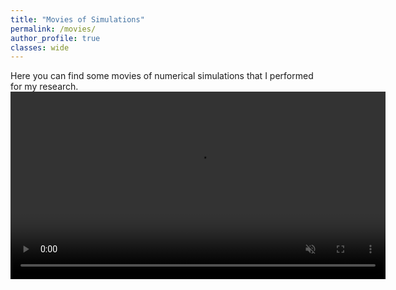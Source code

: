 ```yaml
---
title: "Movies of Simulations"
permalink: /movies/
author_profile: true
classes: wide
---
```


 
Here you can find some movies of numerical simulations that I performed for my research.
<video muted autoplay controls width="600" controls="controls">
  <source src="/assets/videos/Sigma3.2e5_N256.mp4" type="video/mp4">
</video>